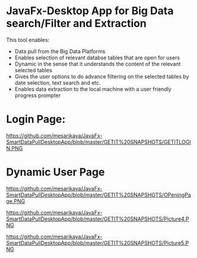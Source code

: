 # JavaFx-Desktop App for Big Data search/Filter and Extraction

This tool enables:
- Data pull from the Big Data Platforms
- Enables selection of relevant databse tables that are open for users
- Dynamic in the sense that it understands the content of the relevant selected tables
- Gives the user options to do advance filtering on the selected tables by date selection, text search and etc.
- Enables data extraction to the local machine with a user friendly progress prompter

# Login Page:
https://github.com/mesarikaya/JavaFx-SmartDataPullDesktopApp/blob/master/GETIT%20SNAPSHOTS/GETITLOGIN.PNG

# Dynamic User Page
https://github.com/mesarikaya/JavaFx-SmartDataPullDesktopApp/blob/master/GETIT%20SNAPSHOTS/OPeningPage.PNG

https://github.com/mesarikaya/JavaFx-SmartDataPullDesktopApp/blob/master/GETIT%20SNAPSHOTS/Picture4.PNG

https://github.com/mesarikaya/JavaFx-SmartDataPullDesktopApp/blob/master/GETIT%20SNAPSHOTS/Picture5.PNG
